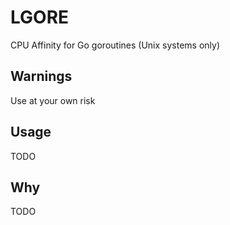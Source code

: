# LGORE
CPU Affinity for Go goroutines (Unix systems only)

## Warnings
Use at your own risk

## Usage
TODO

## Why
TODO